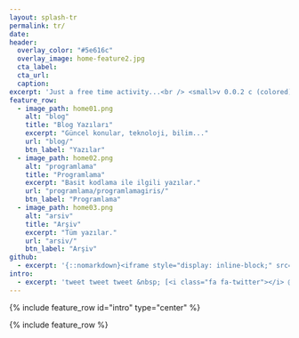 ```yaml
---
layout: splash-tr
permalink: tr/
date:
header:
  overlay_color: "#5e616c"
  overlay_image: home-feature2.jpg
  cta_label:
  cta_url: 
  caption:
excerpt: 'Just a free time activity...<br /> <small>v 0.0.2 c (colored)</small><br /><br />'
feature_row:
  - image_path: home01.png
    alt: "blog"
    title: "Blog Yazıları"
    excerpt: "Güncel konular, teknoloji, bilim..."
    url: "blog/"
    btn_label: "Yazılar"
  - image_path: home02.png
    alt: "programlama"
    title: "Programlama"
    excerpt: "Basit kodlama ile ilgili yazılar."
    url: "programlama/programlamagiris/"
    btn_label: "Programlama"
  - image_path: home03.png
    alt: "arsiv"
    title: "Arşiv"
    excerpt: "Tüm yazılar."
    url: "arsiv/"
    btn_label: "Arşiv"
github:
  - excerpt: '{::nomarkdown}<iframe style="display: inline-block;" src="https://ghbtns.com/github-btn.html?user=akifmt&repo=akifmt.github.io&type=star&count=true&size=large" frameborder="0" scrolling="0" width="160px" height="30px"></iframe> <iframe style="display: inline-block;" src="https://ghbtns.com/github-btn.html?user=akifmt&repo=akifmt.github.io&type=fork&count=true&size=large" frameborder="0" scrolling="0" width="158px" height="30px"></iframe>{:/nomarkdown}'
intro:
  - excerpt: 'tweet tweet tweet &nbsp; [<i class="fa fa-twitter"></i> @akifmt](https://twitter.com/akifmt){: .btn .btn--twitter}'
---
```


{% include feature_row id="intro" type="center" %}

{% include feature_row %}
